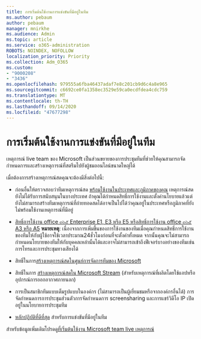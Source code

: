 ```yaml
---
title: การเริ่มต้นใช้งานการแข่งขันที่มีอยู่ในทีม
ms.author: pebaum
author: pebaum
manager: mnirkhe
ms.audience: Admin
ms.topic: article
ms.service: o365-administration
ROBOTS: NOINDEX, NOFOLLOW
localization_priority: Priority
ms.collection: Adm_O365
ms.custom:
- "9000208"
- "3436"
ms.openlocfilehash: 979555a6fba46437adaf7e8c201cb9d6c4a8e965
ms.sourcegitcommit: c6692ce0fa1358ec3529e59ca0ecdfdea4cdc759
ms.translationtype: MT
ms.contentlocale: th-TH
ms.lasthandoff: 09/14/2020
ms.locfileid: "47677298"
---
```

# <a name="getting-started-with-teams-live-events"></a>การเริ่มต้นใช้งานการแข่งขันที่มีอยู่ในทีม

เหตุการณ์ live team ของ Microsoft เป็นส่วนขยายของการประชุมทีมที่ช่วยให้คุณสามารถจัดกำหนดการและสร้างเหตุการณ์ที่สตรีมไปยังผู้ชมออนไลน์ขนาดใหญ่ได้

เมื่อต้องการสร้างเหตุการณ์สดคุณจะต้องมีสิ่งต่อไปนี้:

- ก่อนอื่นให้ตรวจสอบว่าทีมเหตุการณ์สด [พร้อมใช้งานในประเทศและภูมิภาคของคุณ](https://docs.microsoft.com/microsoftteams/teams-live-events/plan-for-teams-live-events#regional-availability) เหตุการณ์สดยังไม่ได้รับการสนับสนุนในบางประเทศ  ถ้าคุณได้กำหนดสิทธิ์การใช้งานและตั้งค่านโยบายแล้วแต่ยังไม่สามารถสร้างทีมเหตุการณ์ที่ถ่ายทอดสดได้อาจเป็นไปได้ว่าคุณอยู่ในประเทศหรือภูมิภาคที่ยังไม่พร้อมใช้งานเหตุการณ์ที่มีอยู่

- [สิทธิ์การใช้งาน office ๓๖๕ Enterprise E1, E3 หรือ E5 หรือสิทธิ์การใช้งาน office ๓๖๕ A3 หรือ A5](https://docs.microsoft.com/microsoftteams/teams-live-events/set-up-for-teams-live-events#step-2-get-and-assign-licenses) **หมายเหตุ**: เนื่องจากการเพิ่มขึ้นของการใช้งานของทีมเมื่อคุณกำหนดสิทธิ์การใช้งานของทีมให้กับผู้ใช้อาจใช้เวลาประมาณ24ชั่วโมงก่อนที่จะตั้งค่าทั้งหมด จากนั้นคุณจะไม่สามารถกำหนดนโยบายของทีมให้กับบุคคลเหล่านั้นได้และอาจไม่สามารถเข้าถึงฟีเจอร์บางอย่างของทีมเช่นการโทรและการประชุมทางเสียงได้

- สิทธิ์ในการ[สร้างเหตุการณ์สดในศูนย์การจัดการทีมของ Microsoft](https://docs.microsoft.com/microsoftteams/teams-live-events/set-up-for-teams-live-events#create-or-edit-a-live-events-policy)

- สิทธิ์ในการ [สร้างเหตุการณ์สดใน Microsoft Stream](https://docs.microsoft.com/microsoftteams/teams-live-events/what-are-teams-live-events) (สำหรับเหตุการณ์ที่ผลิตโดยใช้แอปหรืออุปกรณ์การออกอากาศภายนอก)

- การเป็นสมาชิกทีมแบบเต็มรูปแบบในองค์กร (ไม่สามารถเป็นผู้เยี่ยมชมหรือจากองค์กรอื่นได้)
การจัดกำหนดการการประชุมส่วนตัวการจัดกำหนดการ screensharing และการแชร์วิดีโอ IP เปิดอยู่ในนโยบายการประชุมทีม

- [หลักปฏิบัติที่ดีที่สุด](https://support.office.com/article/Best-practices-for-producing-a-Teams-live-event-e500370e-4dd1-4187-8b48-af10ef02cf42) สำหรับการแข่งขันที่มีอยู่ในทีม

สำหรับข้อมูลเพิ่มเติมโปรดดู[ที่เริ่มต้นใช้งาน Microsoft team live เหตุการณ์](https://support.office.com/article/get-started-with-microsoft-teams-live-events-d077fec2-a058-483e-9ab5-1494afda578a)